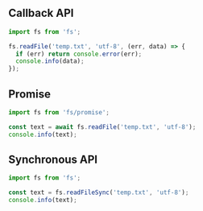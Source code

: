 ## Callback API

```js
import fs from 'fs';

fs.readFile('temp.txt', 'utf-8', (err, data) => {
  if (err) return console.error(err);
  console.info(data);
});
```

## Promise

```js
import fs from 'fs/promise';

const text = await fs.readFile('temp.txt', 'utf-8');
console.info(text);
```

## Synchronous API

```js
import fs from 'fs';

const text = fs.readFileSync('temp.txt', 'utf-8');
console.info(text);
```
